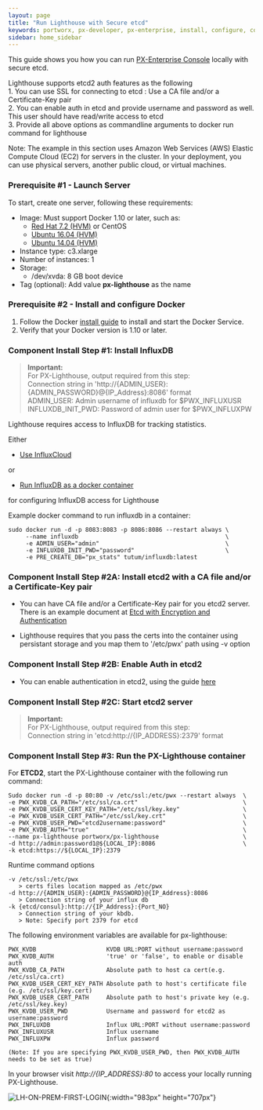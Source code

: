 ```yaml
---
layout: page
title: "Run Lighthouse with Secure etcd"
keywords: portworx, px-developer, px-enterprise, install, configure, container, storage, lighthouse, secure, etcd
sidebar: home_sidebar
---
```


This guide shows you how you can run [PX-Enterprise Console](http://lighthouse.portworx.com/) locally with secure etcd.

Lighthouse supports etcd2 auth features as the following
<br/>1. You can use SSL for connecting to etcd : Use a CA file and/or a Certificate-Key pair
<br/>2. You can enable auth in etcd and provide username and password as well. This user should have read/write access to etcd
<br/>3. Provide all above options as commandline arguments to docker run command for lighthouse

Note: The example in this section uses Amazon Web Services (AWS) Elastic Compute Cloud (EC2) for servers in the cluster. In your deployment, you can use physical servers, another public cloud, or virtual machines.

### Prerequisite #1 - Launch Server

To start, create one server, following these requirements:

* Image: Must support Docker 1.10 or later, such as:
  * [Red Hat 7.2 (HVM)](https://aws.amazon.com/marketplace/pp/B019NS7T5I) or CentOS
  * [Ubuntu 16.04 (HVM)](https://aws.amazon.com/marketplace/pp/B01JBL2M0O)
  * [Ubuntu 14.04 (HVM)](https://aws.amazon.com/marketplace/pp/B00JV9TBA6)
* Instance type: c3.xlarge
* Number of instances: 1
* Storage:
  * /dev/xvda: 8 GB boot device
* Tag (optional): Add value **px-lighthouse** as the name

### Prerequisite #2 - Install and configure Docker

1. Follow the Docker [install guide](https://docs.docker.com/engine/installation/) to install and start the Docker Service.
2. Verify that your Docker version is 1.10 or later.

### Component Install Step #1: Install InfluxDB

>**Important:**
<br/> For PX-Lighthouse, output required from this step: 
<br/> Connection string in 'http://{ADMIN_USER}:{ADMIN_PASSWORD}@{IP_Address}:8086' format 
<br/> ADMIN_USER: Admin username of influxdb for $PWX_INFLUXUSR
<br/> INFLUXDB_INIT_PWD: Password of admin user for $PWX_INFLUXPW 

Lighthouse requires access to InfluxDB for tracking statistics.

Either 

* [Use InfluxCloud](https://cloud.influxdata.com/)

or

* [Run InfluxDB as a docker container](https://github.com/tutumcloud/influxdb)

for configuring InfluxDB access for Lighthouse

Example docker command to run influxdb in a container:

```
sudo docker run -d -p 8083:8083 -p 8086:8086 --restart always \
     --name influxdb                                          \
     -e ADMIN_USER="admin"                                    \
     -e INFLUXDB_INIT_PWD="password"                          \
     -e PRE_CREATE_DB="px_stats" tutum/influxdb:latest
```

### Component Install Step #2A: Install etcd2 with a CA file and/or a Certificate-Key pair


* You can have CA file and/or a Certificate-Key pair for you etcd2 server. There is an example document at [Etcd with Encryption and Authentication](https://medium.com/@gargar454/coreos-etcd-and-fleet-with-encryption-and-authentication-27ffefd0785c#.w24dog98z)

* Lighthouse requires that you pass the certs into the container using persistant storage and you map them to '/etc/pwx' path using -v option


### Component Install Step #2B: Enable Auth in etcd2


* You can enable authentication in etcd2, using the guide [here](https://coreos.com/etcd/docs/latest/authentication.html)

### Component Install Step #2C: Start etcd2 server

>**Important:**
<br/> For PX-Lighthouse, output required from this step: 
<br/>Connection string in 'etcd:http://{IP_ADDRESS}:2379' format

### Component Install Step #3: Run the PX-Lighthouse container

For **ETCD2**, start the PX-Lighthouse container with the following run command:

```
Sudo docker run -d -p 80:80 -v /etc/ssl:/etc/pwx --restart always  \
-e PWX_KVDB_CA_PATH="/etc/ssl/ca.crt"                              \
-e PWX_KVDB_USER_CERT_KEY_PATH="/etc/ssl/key.key"                  \
-e PWX_KVDB_USER_CERT_PATH="/etc/ssl/key.crt"                      \
-e PWX_KVDB_USER_PWD="etcd2username:password"                      \
-e PWX_KVDB_AUTH="true"                                            \
--name px-lighthouse portworx/px-lighthouse                        \
-d http://admin:password1@${LOCAL_IP}:8086                         \
-k etcd:https://${LOCAL_IP}:2379 
```

Runtime command options

```
-v /etc/ssl:/etc/pwx
   > certs files location mapped as /etc/pwx
-d http://{ADMIN_USER}:{ADMIN_PASSWORD}@{IP_Address}:8086
   > Connection string of your influx db
-k {etcd/consul}:http://{IP_Address}:{Port_NO}
   > Connection string of your kbdb.
   > Note: Specify port 2379 for etcd 
```

The following environment variables are available for px-lighthouse:

```
PWX_KVDB                    KVDB URL:PORT without username:password
PWX_KVDB_AUTH               'true' or 'false', to enable or disable auth 
PWX_KVDB_CA_PATH            Absolute path to host ca cert(e.g. /etc/ssl/ca.crt)
PWX_KVDB_USER_CERT_KEY_PATH Absolute path to host's certificate file (e.g. /etc/ssl/key.cert)
PWX_KVDB_USER_CERT_PATH     Absolute path to host's private key (e.g. /etc/ssl/key.key)
PWX_KVDB_USER_PWD           Username and password for etcd2 as username:password
PWX_INFLUXDB                Influx URL:PORT without username:password
PWX_INFLUXUSR               Influx username
PWX_INFLUXPW                Influx password

(Note: If you are specifying PWX_KVDB_USER_PWD, then PWX_KVDB_AUTH needs to be set as true)
```

In your browser visit *http://{IP_ADDRESS}:80* to access your locally running PX-Lighthouse.

![LH-ON-PREM-FIRST-LOGIN](/images/lh-on-prem-first-login-updated_2.png "First Login"){:width="983px" height="707px"}
